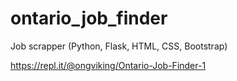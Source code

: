 # ontario_job_finder

Job scrapper (Python, Flask, HTML, CSS, Bootstrap)

https://repl.it/@ongviking/Ontario-Job-Finder-1
